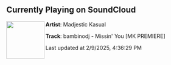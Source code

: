 ## Currently Playing on SoundCloud

[<img align="left" width="100" src="https://i1.sndcdn.com/artworks-mqzFf2OhuYVAxJdy-kOuyYg-t500x500.jpg">](https://soundcloud.com/madjestickasual/bambinodj-missin-you-mk-premiere)

**Artist**: Madjestic Kasual 

**Track**: bambinodj - Missin' You [MK PREMIERE]

Last updated at 2/9/2025, 4:36:29 PM
